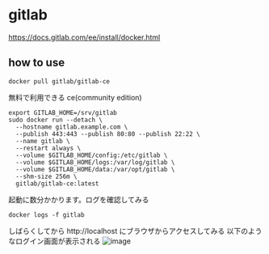 # gitlab
https://docs.gitlab.com/ee/install/docker.html

## how to use

```
docker pull gitlab/gitlab-ce
```

無料で利用できる ce(community edition)
```
export GITLAB_HOME=/srv/gitlab
sudo docker run --detach \
  --hostname gitlab.example.com \
  --publish 443:443 --publish 80:80 --publish 22:22 \
  --name gitlab \
  --restart always \
  --volume $GITLAB_HOME/config:/etc/gitlab \
  --volume $GITLAB_HOME/logs:/var/log/gitlab \
  --volume $GITLAB_HOME/data:/var/opt/gitlab \
  --shm-size 256m \
  gitlab/gitlab-ce:latest
```
起動に数分かかります。ログを確認してみる
```
docker logs -f gitlab
```
しばらくしてから http://localhost にブラウザからアクセスしてみる
以下のようなログイン画面が表示される
![image](./gitlab_01.PNG)
